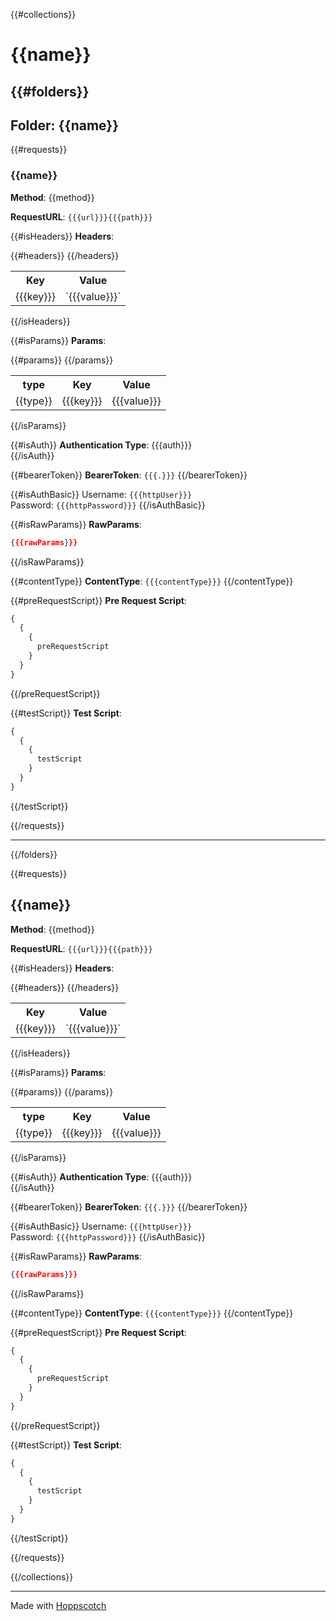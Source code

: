 {{#collections}}

# {{name}}

## {{#folders}}

## Folder: {{name}}

{{#requests}}

### {{name}}

**Method**: {{method}}

**RequestURL**: `{{{url}}}{{{path}}}`

{{#isHeaders}}
**Headers**:

<table>
<tr>
<th>Key</th>
<th>Value</th>
</tr>
{{#headers}}
<tr>
<td>{{{key}}}</td>
<td>`{{{value}}}`</td>
</tr>
{{/headers}}
</table>
{{/isHeaders}}

{{#isParams}}
**Params**:

<table>
<tr>
<th>type</th>
<th>Key</th>
<th>Value</th>
</tr>
{{#params}}
<tr>
<td>{{type}}</td>
<td>{{{key}}}</td>
<td>{{{value}}}</td>
</tr>
{{/params}}
</table>
{{/isParams}}

{{#isAuth}}
**Authentication Type**: {{{auth}}}  
{{/isAuth}}

{{#bearerToken}}
**BearerToken**: `{{{.}}}`
{{/bearerToken}}

{{#isAuthBasic}}
Username: `{{{httpUser}}}`  
Password: `{{{httpPassword}}}`
{{/isAuthBasic}}

{{#isRawParams}}
**RawParams**:

```json
{{{rawParams}}}
```

{{/isRawParams}}

{{#contentType}}
**ContentType**: `{{{contentType}}}`
{{/contentType}}

{{#preRequestScript}}
**Pre Request Script**:

```js
{
  {
    {
      preRequestScript
    }
  }
}
```

{{/preRequestScript}}

{{#testScript}}
**Test Script**:

```js
{
  {
    {
      testScript
    }
  }
}
```

{{/testScript}}

{{/requests}}

---

{{/folders}}

{{#requests}}

## {{name}}

**Method**: {{method}}

**RequestURL**: `{{{url}}}{{{path}}}`

{{#isHeaders}}
**Headers**:

<table>
<tr>
<th>Key</th>
<th>Value</th>
</tr>
{{#headers}}
<tr>
<td>{{{key}}}</td>
<td>`{{{value}}}`</td>
</tr>
{{/headers}}
</table>
{{/isHeaders}}

{{#isParams}}
**Params**:

<table>
<tr>
<th>type</th>
<th>Key</th>
<th>Value</th>
</tr>
{{#params}}
<tr>
<td>{{type}}</td>
<td>{{{key}}}</td>
<td>{{{value}}}</td>
</tr>
{{/params}}
</table>
{{/isParams}}

{{#isAuth}}
**Authentication Type**: {{{auth}}}  
{{/isAuth}}

{{#bearerToken}}
**BearerToken**: `{{{.}}}`
{{/bearerToken}}

{{#isAuthBasic}}
Username: `{{{httpUser}}}`  
Password: `{{{httpPassword}}}`
{{/isAuthBasic}}

{{#isRawParams}}
**RawParams**:

```json
{{{rawParams}}}
```

{{/isRawParams}}

{{#contentType}}
**ContentType**: `{{{contentType}}}`
{{/contentType}}

{{#preRequestScript}}
**Pre Request Script**:

```js
{
  {
    {
      preRequestScript
    }
  }
}
```

{{/preRequestScript}}

{{#testScript}}
**Test Script**:

```js
{
  {
    {
      testScript
    }
  }
}
```

{{/testScript}}

{{/requests}}

{{/collections}}

---

Made with [Hoppscotch](https://github.com/hoppscotch/hoppscotch)
